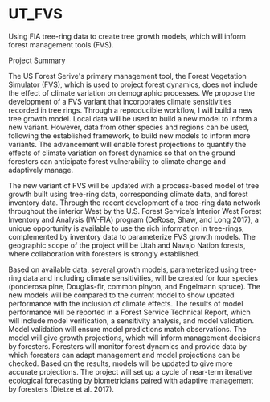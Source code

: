 # UT_FVS
Using FIA tree-ring data to create tree growth models, which will inform forest management tools (FVS).

Project Summary

The US Forest Serive's primary management tool, the Forest Vegetation Simulator (FVS), which is used to project forest dynamics, does not include the effect of climate variation on demographic processes. We propose the development of a FVS variant that incorporates climate sensitivities recorded in tree rings. Through a reproducible workflow, I will build a new tree growth model. Local data will be used to build a new model to inform a new variant. However, data from other species and regions can be used, following the established framework, to build new models to inform more variants. The advancement will enable forest projections to quantify the effects of climate variation on forest dynamics so that on the ground foresters can anticipate forest vulnerability to climate change and adaptively manage.

The new variant of FVS will be updated with a process-based model of tree growth built using tree-ring data, corresponding climate data, and forest inventory data. Through the recent development of a tree-ring data network throughout the interior West by the U.S. Forest Service’s Interior West Forest Inventory and Analysis (IW-FIA) program (DeRose, Shaw, and Long 2017), a unique opportunity is available to use the rich information in tree-rings, complemented by inventory data to parameterize FVS growth models. The geographic scope of the project will be Utah and Navajo Nation forests, where collaboration with foresters is strongly established.

Based on available data, several growth models, parameterized using tree-ring data and including climate sensitivities, will be created for four species (ponderosa pine, Douglas-fir, common pinyon, and Engelmann spruce). The new models will be compared to the current model to show updated performance with the inclusion of climate effects. The results of model performance will be reported in a Forest Service Technical Report, which will include model verification, a sensitivity analysis, and model validation. Model validation will ensure model predictions match observations. The model will give growth projections, which will inform management decisions by foresters. Foresters will monitor forest dynamics and provide data by which foresters can adapt management and model projections can be checked. Based on the results, models will be updated to give more accurate projections. The project will set up a cycle of near-term iterative ecological forecasting by biometricians paired with adaptive management by foresters (Dietze et al. 2017).
